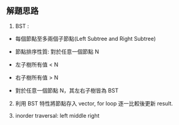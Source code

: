## 解題思路
1. BST : 
 - 每個節點至多兩個子節點(Left Subtree and Right Subtree)
 
 - 節點排序性質: 對於任意一個節點 N
  - 左子樹所有值 < N
  - 右子樹所有值 > N

 - 對於任意一個節點 N，其左右子樹皆為 BST

2. 利用 BST 特性將節點存入 vector, for loop 逐一比較後更新 result.

3. inorder traversal: left middle right